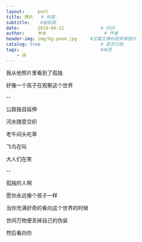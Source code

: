 ```yaml
---
layout:     post   				    
title: 照片	# 标题
subtitle:	 #副标题
date:       2019-06-12 				# 时间
author:     木水 						# 作者
header-img: img/bg-poem.jpg 	#这篇文章标题背景图片
catalog: true 						# 是否归档
tags:								#标签
    - 诗
---
```

我从他照片里看到了孤独

好像一个孩子在观察这个世界

--

公路独自延伸

河水随意交织

老牛闷头吃草

飞鸟在叫

大人们在笑

--

孤独的人啊

愿你永远像个孩子一样

当你充满好奇的看向这个世界的时候

世间万物便丢掉自己的伪装

然后看向你
